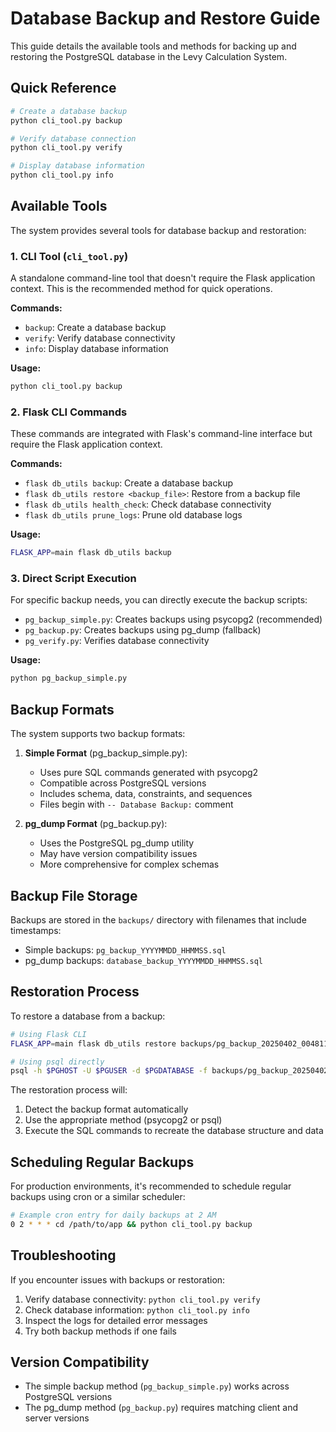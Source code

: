 # Database Backup and Restore Guide

This guide details the available tools and methods for backing up and restoring the PostgreSQL database in the Levy Calculation System.

## Quick Reference

```bash
# Create a database backup
python cli_tool.py backup

# Verify database connection
python cli_tool.py verify

# Display database information
python cli_tool.py info
```

## Available Tools

The system provides several tools for database backup and restoration:

### 1. CLI Tool (`cli_tool.py`)

A standalone command-line tool that doesn't require the Flask application context. This is the recommended method for quick operations.

**Commands:**

- `backup`: Create a database backup
- `verify`: Verify database connectivity
- `info`: Display database information

**Usage:**

```bash
python cli_tool.py backup
```

### 2. Flask CLI Commands

These commands are integrated with Flask's command-line interface but require the Flask application context.

**Commands:**

- `flask db_utils backup`: Create a database backup
- `flask db_utils restore <backup_file>`: Restore from a backup file
- `flask db_utils health_check`: Check database connectivity
- `flask db_utils prune_logs`: Prune old database logs

**Usage:**

```bash
FLASK_APP=main flask db_utils backup
```

### 3. Direct Script Execution

For specific backup needs, you can directly execute the backup scripts:

- `pg_backup_simple.py`: Creates backups using psycopg2 (recommended)
- `pg_backup.py`: Creates backups using pg_dump (fallback)
- `pg_verify.py`: Verifies database connectivity

**Usage:**

```bash
python pg_backup_simple.py
```

## Backup Formats

The system supports two backup formats:

1. **Simple Format** (pg_backup_simple.py):

   - Uses pure SQL commands generated with psycopg2
   - Compatible across PostgreSQL versions
   - Includes schema, data, constraints, and sequences
   - Files begin with `-- Database Backup:` comment

2. **pg_dump Format** (pg_backup.py):
   - Uses the PostgreSQL pg_dump utility
   - May have version compatibility issues
   - More comprehensive for complex schemas

## Backup File Storage

Backups are stored in the `backups/` directory with filenames that include timestamps:

- Simple backups: `pg_backup_YYYYMMDD_HHMMSS.sql`
- pg_dump backups: `database_backup_YYYYMMDD_HHMMSS.sql`

## Restoration Process

To restore a database from a backup:

```bash
# Using Flask CLI
FLASK_APP=main flask db_utils restore backups/pg_backup_20250402_004811.sql

# Using psql directly
psql -h $PGHOST -U $PGUSER -d $PGDATABASE -f backups/pg_backup_20250402_004811.sql
```

The restoration process will:

1. Detect the backup format automatically
2. Use the appropriate method (psycopg2 or psql)
3. Execute the SQL commands to recreate the database structure and data

## Scheduling Regular Backups

For production environments, it's recommended to schedule regular backups using cron or a similar scheduler:

```bash
# Example cron entry for daily backups at 2 AM
0 2 * * * cd /path/to/app && python cli_tool.py backup
```

## Troubleshooting

If you encounter issues with backups or restoration:

1. Verify database connectivity: `python cli_tool.py verify`
2. Check database information: `python cli_tool.py info`
3. Inspect the logs for detailed error messages
4. Try both backup methods if one fails

## Version Compatibility

- The simple backup method (`pg_backup_simple.py`) works across PostgreSQL versions
- The pg_dump method (`pg_backup.py`) requires matching client and server versions
